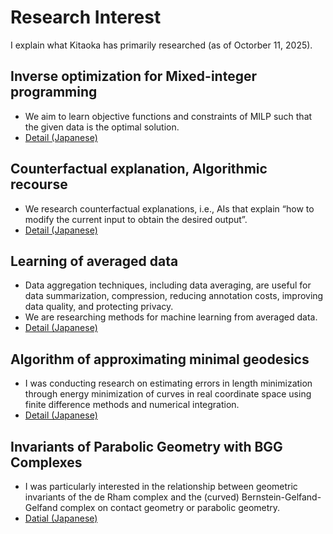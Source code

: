# Research Interest

I explain what Kitaoka has primarily researched (as of Octorber 11, 2025).


## Inverse optimization for Mixed-integer programming
- We aim to learn objective functions and constraints of MILP such that the given data is the optimal solution.
- <a href="{{ '/research_interest/inverse_optimization' | relative_url }}">Detail (Japanese)</a>

## Counterfactual explanation, Algorithmic recourse
- We research counterfactual explanations, i.e., AIs that explain “how to modify the current input to obtain the desired output”.
- <a href="{{ '/research_interest/counterfactual_explanation' | relative_url }}">Detail (Japanese)</a>

## Learning of averaged data
- Data aggregation techniques, including data averaging, are useful for data summarization, compression, reducing annotation costs, improving data quality, and protecting privacy.
- We are researching methods for machine learning from averaged data.
- <a href="{{ '/research_interest/averaged_data' | relative_url }}">Detail (Japanese)</a>

## Algorithm of approximating minimal geodesics
- I was conducting research on estimating errors in length minimization through energy minimization of curves in real coordinate space using finite difference methods and numerical integration.
- <a href="{{ '/research_interest/geodesic' | relative_url }}">Detail (Japanese)</a>
    
## Invariants of Parabolic Geometry with BGG Complexes
- I was particularly interested in the relationship between geometric invariants of the de Rham complex and the (curved) Bernstein-Gelfand-Gelfand complex on contact geometry or parabolic geometry.
- <a href="{{ '/research_interest/bgg_complex' | relative_url }}">Datial (Japanese)</a>

